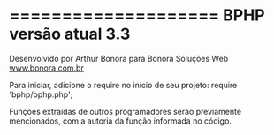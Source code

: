 ====================
BPHP versão atual 3.3
====================
Desenvolvido por Arthur Bonora para Bonora Soluções Web
www.bonora.com.br

Para iniciar, adicione o require no início de seu projeto:
require 'bphp/bphp.php';

Funções extraídas de outros programadores serão previamente mencionados, com a autoria da função informada no código.
